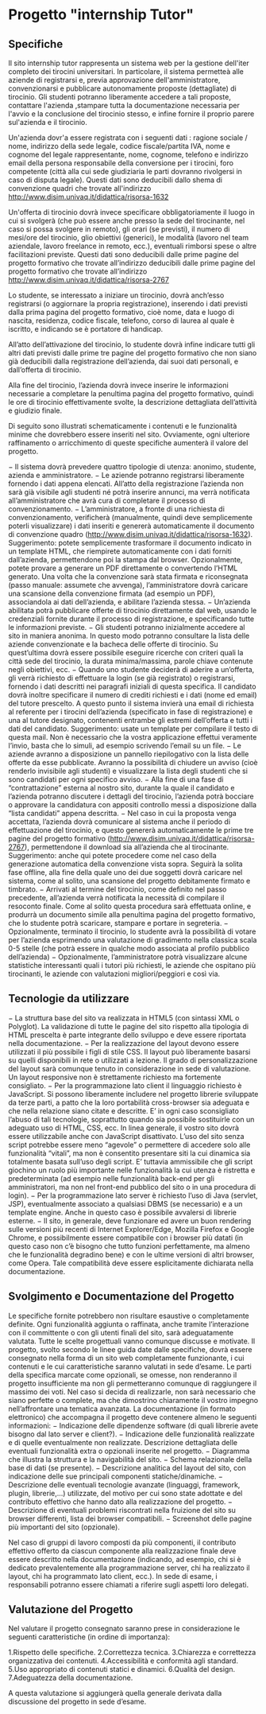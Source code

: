 # Progetto "internship Tutor"

## Specifiche
Il sito internship tutor rappresenta un sistema web per la gestione dell'iter completo dei tirocini universitari.
In particolare, il sistema permetteà alle aziende di registrarsi e, previa approvazione dell'amministratore, convenzionarsi e pubblicare autonomamente proposte (dettagliate) di tirocinio.
Gli studenti potranno liberamente accedere a tali proposte, contattare l'azienda ,stampare tutta la documentazione necessaria per l'avvio e la conclusione del tirocinio stesso, e infine fornire il proprio parere sul'azienda e il tirocinio.


Un'azienda dovr'a essere registrata con i seguenti dati : ragione sociale / nome, indirizzo della sede legale, codice fiscale/partita IVA, nome e cognome del legale rappresentante, nome, cognome, telefono e indirizzo email della persona responsabile della conversione per i tirocini, foro competente (città alla cui sede giudiziaria le parti dovranno rivolgersi in caso di disputa legale).
Questi dati sono deducibili dallo shema di convenzione quadri che trovate all'indirizzo <a hrfe="http://www.disim.univaq.it/didattica/risorsa-1632">http://www.disim.univaq.it/didattica/risorsa-1632</a>


Un'offerta di tirocinio dovrà invece specificare obbligatoriamente il luogo in cui si svolgerà (che può essere anche presso la sede del tirocinante, nel caso si possa svolgere in remoto), gli orari (se previsti), il numero di mesi/ore del tirocinio, glio obiettivi (generici), le modalità (lavoro nel team aziendale, lavoro
freelance in remoto, ecc.), eventuali rimborsi spese o altre facilitazioni previste. Questi dati sono deducibili dalle prime pagine del progetto formativo che trovate all’indirizzo
deducibili dalle prime pagine del progetto formativo che trovate all’indirizzo <a hrfe="http://www.disim.univaq.it/didattica/risorsa-2767">http://www.disim.univaq.it/didattica/risorsa-2767</a>

Lo studente, se interessato a iniziare un tirocinio, dovrà anch’esso registrarsi (o aggiornare la propria
registrazione), inserendo i dati previsti dalla prima pagina del progetto formativo, cioè nome, data e
luogo di nascita, residenza, codice fiscale, telefono, corso di laurea al quale è iscritto, e indicando se è
portatore di handicap.

All’atto dell’attivazione del tirocinio, lo studente dovrà infine indicare tutti gli altri dati previsti dalle
prime tre pagine del progetto formativo che non siano già deducibili dalla registrazione dell’azienda, dai suoi dati
personali, e dall’offerta di tirocinio.

Alla fine del tirocinio, l’azienda dovrà invece inserire le informazioni necessarie a completare la
penultima pagina del progetto formativo, quindi le ore di tirocinio effettivamente svolte, la descrizione
dettagliata dell’attività e giudizio finale.

Di seguito sono illustrati schematicamente i contenuti e le funzionalità minime che dovrebbero essere
inseriti nel sito. Ovviamente, ogni ulteriore raffinamento o arricchimento di queste specifiche
aumenterà il valore del progetto.

− Il sistema dovrà prevedere quattro tipologie di utenza: anonimo, studente, azienda e amministratore.
− Le aziende potranno registrarsi liberamente fornendo i dati appena elencati. All’atto della
registrazione l’azienda non sarà già visibile agli studenti né potrà inserire annunci, ma verrà notificata
all’amministratore che avrà cura di completare il processo di convenzionamento.
− L’amministratore, a fronte di una richiesta di convenzionamento, verificherà (manualmente, quindi
deve semplicemente poterli visualizzare) i dati inseriti e genererà automaticamente il documento di
convenzione quadro (http://www.disim.univaq.it/didattica/risorsa-1632). Suggerimento: potete
semplicemente trasformare il documento indicato in un template HTML, che riempirete automaticamente con i dati
forniti dall’azienda, permettendone poi la stampa dal browser. Opzionalmente, potete provare a generare un PDF
direttamente o convertendo l’HTML generato. Una volta che la convenzione sarà stata firmata e riconsegnata
(passo manuale: assumete che avvenga), l’amministratore dovrà caricare una scansione della
convenzione firmata (ad esempio un PDF), associandola ai dati dell’azienda, e abilitare l’azienda stessa.
− Un’azienda abilitata potrà pubblicare offerte di tirocinio direttamente dal web, usando le credenziali
fornite durante il processo di registrazione, e specificando tutte le informazioni previste.
− Gli studenti potranno inizialmente accedere al sito in maniera anonima. In questo modo potranno
consultare la lista delle aziende convenzionate e la bacheca delle offerte di tirocinio. Su quest’ultima
dovrà essere possibile eseguire ricerche con criteri quali la città sede del tirocinio, la durata
minima/massima, parole chiave contenute negli obiettivi, ecc.
− Quando uno studente deciderà di aderire a un’offerta, gli verrà richiesto di effettuare la login (se già
registrato) o registrarsi, fornendo i dati descritti nei paragrafi iniziali di questa specifica. Il candidato
dovrà inoltre specificare il numero di crediti richiesti e i dati (nome ed email) del tutore prescelto. A
questo punto il sistema invierà una email di richiesta al referente per i tirocini dell’azienda (specificato
in fase di registrazione) e una al tutore designato, contenenti entrambe gli estremi dell’offerta e tutti i
dati del candidato. Suggerimento: usate un template per compilare il testo di questa mail. Non è necessario che la
vostra applicazione effettui veramente l’invio, basta che lo simuli, ad esempio scrivendo l’email su un file.
− Le aziende avranno a disposizione un pannello riepilogativo con la lista delle offerte da esse
pubblicate. Avranno la possibilità di chiudere un avviso (cioè renderlo invisibile agli studenti) e
visualizzare la lista degli studenti che si sono candidati per ogni specifico avviso.
− Alla fine di una fase di “contrattazione” esterna al nostro sito, durante la quale il candidato e l’azienda
potranno discutere i dettagli del tirocinio, l’azienda potrà bocciare o approvare la candidatura con
appositi controllo messi a disposizione dalla “lista candidati” appena descritta.
− Nel caso in cui la proposta venga accettata, l’azienda dovrà comunicare al sistema anche il periodo di
effettuazione del tirocinio, e questo genererà automaticamente le prime tre pagine del progetto
formativo (http://www.disim.univaq.it/didattica/risorsa-2767), permettendone il download sia
all’azienda che al tirocinante. Suggerimento: anche qui potete procedere come nel caso della generazione automatica
della convenzione vista sopra. Seguirà la solita fase offline, alla fine della quale uno dei due soggetti dovrà
caricare nel sistema, come al solito, una scansione del progetto debitamente firmato e timbrato.
− Arrivati al termine del tirocinio, come definito nel passo precedente, all’azienda verrà notificata la
necessità di compilare il resoconto finale. Come al solito questa procedura sarà effettuata online, e
produrrà un documento simile alla penultima pagina del progetto formativo, che lo studente potrà
scaricare, stampare e portare in segreteria.
− Opzionalmente, terminato il tirocinio, lo studente avrà la possibilità di votare per l’azienda esprimendo
una valutazione di gradimento nella classica scala 0-5 stelle (che potrà essere in qualche modo
associata al profilo pubblico dell’azienda)
− Opzionalmente, l’amministratore potrà visualizzare alcune statistiche interessanti quali i tutori più
richiesti, le aziende che ospitano più tirocinanti, le aziende con valutazioni migliori/peggiori e così
via.

## Tecnologie da utilizzare
− La struttura base del sito va realizzata in HTML5 (con sintassi XML o Polyglot). La validazione di tutte
le pagine del sito rispetto alla tipologia di HTML prescelta è parte integrante dello sviluppo e deve
essere riportata nella documentazione.
− Per la realizzazione del layout devono essere utilizzati il più possibile i figli di stile CSS. Il layout può
liberamente basarsi su quelli disponibili in rete o utilizzati a lezione. Il grado di personalizzazione
del layout sarà comunque tenuto in considerazione in sede di valutazione. Un layout responsive
non è strettamente richiesto ma fortemente consigliato.
− Per la programmazione lato client il linguaggio richiesto è JavaScript. Si possono liberamente includere
nel progetto librerie sviluppate da terze parti, a patto che la loro portabilità cross-browser sia adeguata
e che nella relazione siano citate e descritte. E’ in ogni caso sconsigliato l’abuso di tali tecnologie,
soprattutto quando sia possibile sostituirle con un adeguato uso di HTML, CSS, ecc. In linea
generale, il vostro sito dovrà essere utilizzabile anche con JavaScript disattivato. L’uso del sito
senza script potrebbe essere meno “agevole” o permettere di accedere solo alle funzionalità “vitali”,
ma non è consentito presentare siti la cui dinamica sia totalmente basata sull’uso degli script. E’
tuttavia ammissibile che gli script giochino un ruolo più importante nelle funzionalità la cui utenza è
ristretta e predeterminata (ad esempio nelle funzionalità back-end per gli amministratori, ma non nel
front-end pubblico del sito o in una procedura di login).
− Per la programmazione lato server è richiesto l’uso di Java (servlet, JSP), eventualmente associato a
qualsiasi DBMS (se necessario) e a un template engine. Anche in questo caso è possibile avvalersi di
librerie esterne.
− Il sito, in generale, deve funzionare ed avere un buon rendering sulle versioni più recenti di Internet
Explorer/Edge, Mozilla Firefox e Google Chrome, e possibilmente essere compatibile con i browser
più datati (in questo caso non c’è bisogno che tutto funzioni perfettamente, ma almeno che le
funzionalità degradino bene) e con le ultime versioni di altri browser, come Opera. Tale compatibilità
deve essere esplicitamente dichiarata nella documentazione.

## Svolgimento e Documentazione del Progetto

Le specifiche fornite potrebbero non risultare esaustive o completamente definite. Ogni funzionalità
aggiunta o raffinata, anche tramite l’interazione con il committente o con gli utenti finali del sito, sarà
adeguatamente valutata. Tutte le scelte progettuali vanno comunque discusse e motivate.
Il progetto, svolto secondo le linee guida date dalle specifiche, dovrà essere consegnato nella forma di
un sito web completamente funzionante, i cui contenuti e le cui caratteristiche saranno valutati in sede
d’esame. Le parti della specifica marcate come opzionali, se omesse, non renderanno il progetto
insufficiente ma non gli permetteranno comunque di raggiungere il massimo dei voti. Nel caso si decida
di realizzarle, non sarà necessario che siano perfette o complete, ma che dimostrino chiaramente il
vostro impegno nell’affrontare una tematica avanzata.
La documentazione (in formato elettronico) che accompagna il progetto deve contenere almeno le
seguenti informazioni:
− Indicazione delle dipendenze software (di quali librerie avete bisogno dal lato server e client?).
− Indicazione delle funzionalità realizzate e di quelle eventualmente non realizzate. Descrizione
dettagliata delle eventuali funzionalità extra o opzionali inserite nel progetto.
− Diagramma che illustra la struttura e la navigabilità del sito.
− Schema relazionale della base di dati (se presente).
− Descrizione analitica del layout del sito, con indicazione delle sue principali componenti
statiche/dinamiche.
− Descrizione delle eventuali tecnologie avanzate (linguaggi, framework, plugin, librerie,...) utilizzate,
del motivo per cui sono state adottate e del contributo effettivo che hanno dato alla realizzazione del
progetto.
− Descrizione di eventuali problemi riscontrati nella fruizione del sito su browser differenti, lista dei
browser compatibili.
− Screenshot delle pagine più importanti del sito (opzionale).

Nel caso di gruppi di lavoro composti da più componenti, il contributo effettivo offerto da ciascun componente
alla realizzazione finale deve essere descritto nella documentazione (indicando, ad esempio, chi si è
dedicato prevalentemente alla programmazione server, chi ha realizzato il layout, chi ha programmato
lato client, ecc.). In sede di esame, i responsabili potranno essere chiamati a riferire sugli aspetti loro
delegati.

## Valutazione del Progetto

Nel valutare il progetto consegnato saranno prese in considerazione le seguenti caratteristiche (in ordine
di importanza):

1.Rispetto delle specifiche.
2.Correttezza tecnica.
3.Chiarezza e correttezza organizzativa dei contenuti.
4.Accessibilità e conformità agli standard.
5.Uso appropriato di contenuti statici e dinamici.
6.Qualità del design.
7.Adeguatezza della documentazione.

A questa valutazione si aggiungerà quella generale derivata dalla discussione del progetto in sede
d’esame.